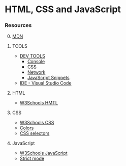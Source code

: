 # HTML, CSS and JavaScript

### Resources

0. [MDN](https://developer.mozilla.org/en-US/)

1. TOOLS 
   - [DEV TOOLS](https://developers.google.com/web/tools/chrome-devtools)
      - [Console](https://developers.google.com/web/tools/chrome-devtools/console)
      - [CSS](https://developers.google.com/web/tools/chrome-devtools/css)
      - [Network](https://developers.google.com/web/tools/chrome-devtools/network)
      - [JavaScript Snippets](https://developers.google.com/web/tools/chrome-devtools/javascript/snippets)
   - [IDE - Visual Studio Code](https://code.visualstudio.com/)   

2. HTML 
   - [W3Schools HMTL](https://www.w3schools.com/html/default.asp)
  
3. CSS
   - [W3Schools CSS](https://www.w3schools.com/css/default.asp)
   - [Colors](https://www.w3schools.com/colors/default.asp)
   - [CSS selectors](https://www.w3schools.com/cssref/css_selectors.asp)
 
4. JavaScript   
   - [W3Schools JavaScript](https://www.w3schools.com/js/default.asp)
   - [Strict mode](https://developer.mozilla.org/en-US/docs/Web/JavaScript/Reference/Strict_mode)



